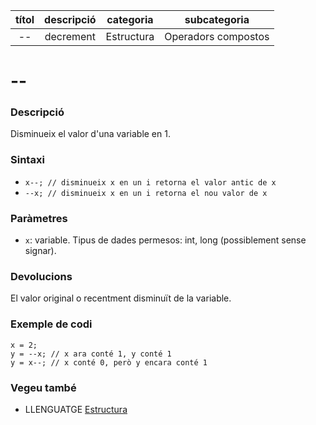 
| títol | descripció   | categoria  | subcategoria        |
| :---: | :----------: | :--------: | :-----------------: |
| --    | decrement    | Estructura | Operadors compostos |

# --

### Descripció

Disminueix el valor d'una variable en 1.

### Sintaxi

*  `x--; // disminueix x en un i retorna el valor antic de x`  
*  `--x; // disminueix x en un i retorna el nou valor de x`

### Paràmetres

*  `x`: variable. Tipus de dades permesos: int, long (possiblement sense signar).

### Devolucions

El valor original o recentment disminuït de la variable.

### Exemple de codi

```
x = 2;
y = --x; // x ara conté 1, y conté 1
y = x--; // x conté 0, però y encara conté 1
```

### Vegeu també

*  LLENGUATGE [Estructura](../Estructura.md)  
